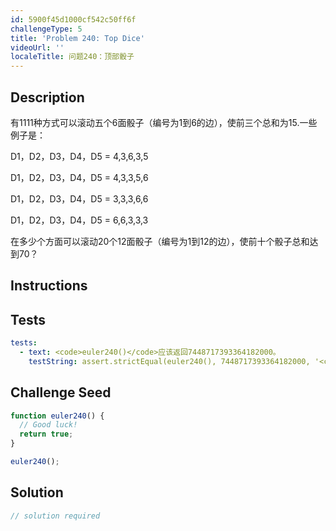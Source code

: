 ```yaml
---
id: 5900f45d1000cf542c50ff6f
challengeType: 5
title: 'Problem 240: Top Dice'
videoUrl: ''
localeTitle: 问题240：顶部骰子
---
```


## Description
<section id="description">有1111种方式可以滚动五个6面骰子（编号为1到6的边），使前三个总和为15.一些例子是： <p> D1，D2，D3，D4，D5 = 4,3,6,3,5 </p><p> D1，D2，D3，D4，D5 = 4,3,3,5,6 </p><p> D1，D2，D3，D4，D5 = 3,3,3,6,6 </p><p> D1，D2，D3，D4，D5 = 6,6,3,3,3 </p><p>在多少个方面可以滚动20个12面骰子（编号为1到12的边），使前十个骰子总和达到70？ </p></section>

## Instructions
<section id="instructions">
</section>

## Tests
<section id='tests'>

```yml
tests:
  - text: <code>euler240()</code>应该返回7448717393364182000。
    testString: assert.strictEqual(euler240(), 7448717393364182000, '<code>euler240()</code> should return 7448717393364182000.');

```

</section>

## Challenge Seed
<section id='challengeSeed'>

<div id='js-seed'>

```js
function euler240() {
  // Good luck!
  return true;
}

euler240();

```

</div>



</section>

## Solution
<section id='solution'>

```js
// solution required
```
</section>
